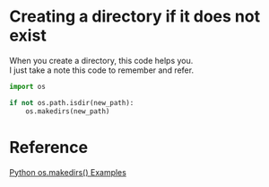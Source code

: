 # Creating a directory if it does not exist
When you create a directory,
this code helps you. <br>
I just take a note this code to remember and refer. <br>
```python
import os

if not os.path.isdir(new_path):
    os.makedirs(new_path)
```

# Reference
[Python os.makedirs\(\) Examples](https://www.programcreek.com/python/example/38/os.makedirs)
